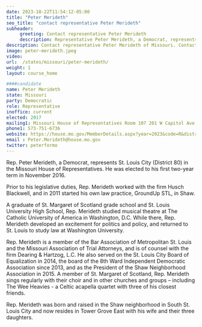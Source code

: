 ```yaml
---
date: 2023-10-22T11:54:12-05:00
title: "Peter Merideth"
seo_title: "contact representative Peter Merideth"
subheader:
     greeting: Contact representative Peter Merideth
     description: Representative Peter Merideth, a Democrat, represents part of St. Louis City (District 79) in the Missouri House of Representatives. She is now serving her first term in office after being elected in November of 2018. She was elected by the Missouri Legislative Black Caucus to serve as the Caucus Secretary.
description: Contact representative Peter Merideth of Missouri. Contact information for Peter Merideth includes email address, phone number, and mailing address.
image: peter-merideth.jpeg
video:
url:  /states/missouri/peter-merideth/
weight: 1
layout: course_home

####candidate
name: Peter Merideth
state: Missouri
party: Democratic
role: Representative
inoffice: current
elected: 2017
mailing1: Missouri House of Representatives Room 107 201 W Capitol Ave Jefferson City, MO 65101
phone1: 573-751-6736
website: https://house.mo.gov/MemberDetails.aspx?year=2023&code=R&district=080/
email : Peter.Merideth@house.mo.gov
twitter: peterformo
---
```


Rep. Peter Merideth, a Democrat, represents St. Louis City (District 80) in the Missouri House of Representatives. He was elected to his first two-year term in November 2016.

Prior to his legislative duties, Rep. Merideth worked with the firm Husch Blackwell, and in 2011 started his own law practice, GroundUp STL, in Shaw.

A graduate of St. Margaret of Scotland grade school and St. Louis University High School, Rep. Merideth studied musical theatre at The Catholic University of America in Washington, D.C. While there, Rep. Merideth developed an excitement for politics and policy, and returned to St. Louis to study law at Washington University.

Rep. Merideth is a member of the Bar Association of Metropolitan St. Louis and the Missouri Association of Trial Attorneys, and is of counsel with the firm Dearing & Hartzog, L.C. He also served on the St. Louis City Board of Equalization in 2014, the board of the 8th Ward Independent Democratic Association since 2013, and as the President of the Shaw Neighborhood Association in 2015. A member of St. Margaret of Scotland, Rep. Merideth sings regularly with their choir and in other churches and groups – including The Wee Heavies - a Celtic acapella quartet with three of his closest friends.

Rep. Merideth was born and raised in the Shaw neighborhood in South St. Louis City and now resides in Tower Grove East with his wife and their three daughters.
